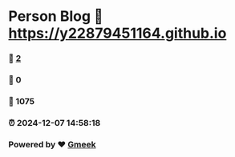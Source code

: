 # Person Blog :link: https://y22879451164.github.io 
### :page_facing_up: [2](https://y22879451164.github.io/tag.html) 
### :speech_balloon: 0 
### :hibiscus: 1075 
### :alarm_clock: 2024-12-07 14:58:18 
### Powered by :heart: [Gmeek](https://github.com/Meekdai/Gmeek)
